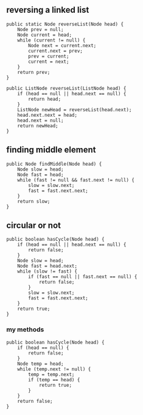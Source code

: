 ## reversing a linked list

    public static Node reverseList(Node head) {
        Node prev = null;
        Node current = head;
        while (current != null) {
            Node next = current.next;
            current.next = prev;
            prev = current;
            current = next;
        }
        return prev;
    }
    
    public ListNode reverseList(ListNode head) {
        if (head == null || head.next == null) {
            return head;
        }
        ListNode newHead = reverseList(head.next);
        head.next.next = head;
        head.next = null;
        return newHead;
    }

    
## finding middle element

    public Node findMiddle(Node head) {
        Node slow = head;
        Node fast = head;
        while (fast != null && fast.next != null) {
            slow = slow.next;
            fast = fast.next.next;
        }
        return slow;
    }
    
## circular or not

    public boolean hasCycle(Node head) {
        if (head == null || head.next == null) {
            return false;
        }
        Node slow = head;
        Node fast = head.next;
        while (slow != fast) {
            if (fast == null || fast.next == null) {
                return false;
            }
            slow = slow.next;
            fast = fast.next.next;
        }
        return true;
    }
    
###  my methods 
  
    public boolean hasCycle(Node head) {
        if (head == null) {
            return false;
        }
        Node temp = head;
        while (temp.next != null) {
            temp = temp.next;
            if (temp == head) {
                return true;
            }
        }
        return false;
    }

